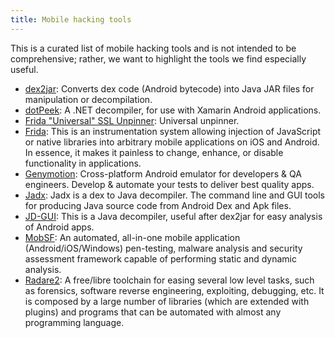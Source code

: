 ```yaml
---
title: Mobile hacking tools
---
```


This is a curated list of mobile hacking tools and is not intended to be comprehensive; rather, we want to highlight the tools we find especially useful.

* [dex2jar](https://github.com/pxb1988/dex2jar): Converts dex code (Android bytecode) into Java JAR files for manipulation or decompilation.
* [dotPeek](https://www.jetbrains.com/decompiler/): A .NET decompiler, for use with Xamarin Android applications.
* [Frida "Universal" SSL Unpinner](https://gist.github.com/teknogeek/4dc35fb3801bd7f13e5f0da5b784c725): Universal unpinner.
* [Frida](https://frida.re/): This is an instrumentation system allowing injection of JavaScript or native libraries into arbitrary mobile applications on iOS and Android. In essence, it makes it painless to change, enhance, or disable functionality in applications.
* [Genymotion](https://www.genymotion.com/): Cross-platform Android emulator for developers & QA engineers. Develop & automate your tests to deliver best quality apps.
* [Jadx](https://github.com/skylot/jadx): Jadx is a dex to Java decompiler. The command line and GUI tools for producing Java source code from Android Dex and Apk files.
* [JD-GUI](https://java-decompiler.github.io/): This is a Java decompiler, useful after dex2jar for easy analysis of Android apps.
* [MobSF](https://github.com/MobSF/Mobile-Security-Framework-MobSF): An automated, all-in-one mobile application (Android/iOS/Windows) pen-testing, malware analysis and security assessment framework capable of performing static and dynamic analysis.
* [Radare2](https://rada.re/n/): A free/libre toolchain for easing several low level tasks, such as forensics, software reverse engineering, exploiting, debugging, etc. It is composed by a large number of libraries (which are extended with plugins) and programs that can be automated with almost any programming language.
